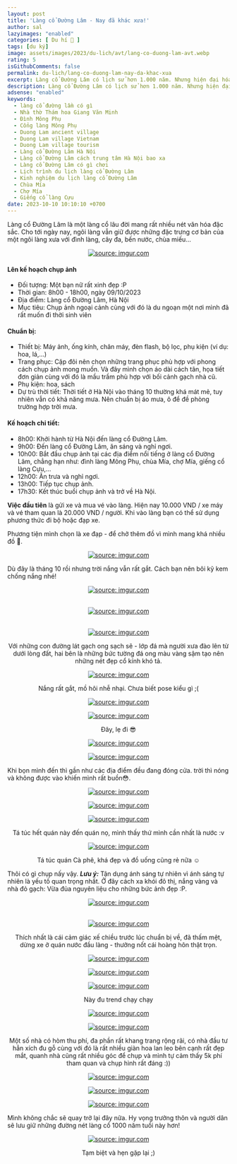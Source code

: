 ```yaml
---
layout: post
title: 'Làng cổ Đường Lâm - Nay đã khác xưa!'
author: sal
lazyimages: "enabled"
categories: [ Du hí 🛫 ]
tags: [du ký]
image: assets/images/2023/du-lich/avt/lang-co-duong-lam-avt.webp
rating: 5
isGithubComments: false
permalink: du-lich/lang-co-duong-lam-nay-da-khac-xua
excerpt: Làng cổ Đường Lâm có lịch sử hơn 1.000 năm. Nhưng hiện đại hóa đã gây ra thách thức và ảnh hưởng tiêu cực đến làng. Một số ngôi nhà cổ đã bị phá bỏ để xây dựng nhà cao tầng và nét văn hóa truyền thống đang dần biến mất.
description: Làng cổ Đường Lâm có lịch sử hơn 1.000 năm. Nhưng hiện đại hóa đã gây ra thách thức và ảnh hưởng tiêu cực đến làng. Một số ngôi nhà cổ đã bị phá bỏ để xây dựng nhà cao tầng và nét văn hóa truyền thống đang dần biến mất.
adsense: "enabled"
keywords:
  - làng cổ đường lầm có gì
  - Nhà thờ Thám hoa Giang Văn Minh
  - Đình Mông Phụ
  - Cổng làng Mông Phụ
  - Duong Lam ancient village
  - Duong Lam village Vietnam
  - Duong Lam village tourism
  - Làng cổ Đường Lâm Hà Nội
  - Làng cổ Đường Lâm cách trung tâm Hà Nội bao xa
  - Làng cổ Đường Lâm có gì chơi
  - Lịch trình du lịch làng cổ Đường Lâm
  - Kinh nghiệm du lịch làng cổ Đường Lâm
  - Chùa Mía
  - Chợ Mía
  - Giếng cổ làng Cựu
date: 2023-10-10 10:10:10 +0700
---
```


Làng cổ Đường Lâm là một làng cổ lâu đời mang rất nhiều nét văn hóa đặc sắc. Cho tới ngày nay, ngôi làng vẫn giữ được những đặc trưng cơ bản của một ngôi làng xưa với đình làng, cây đa, bến nước, chùa miếu...

<div class="content" style="text-align:center; ">
<a href="https://imgur.com/dpuP5FM"><img src="https://i.imgur.com/dpuP5FM.jpg" title="source: imgur.com" /></a><br><p></p>
</div>

#### Lên kế hoạch chụp ảnh

* Đối tượng: Một bạn nữ rất xinh đẹp :P
* Thời gian: 8h00 - 18h00, ngày 09/10/2023
* Địa điểm: Làng cổ Đường Lâm, Hà Nội
* Mục tiêu: Chụp ảnh ngoại cảnh cùng với đó là du ngoạn một nơi mình đã rất muốn đi thời sinh viên

#### Chuẩn bị:

* Thiết bị: Máy ảnh, ống kính, chân máy, đèn flash, bộ lọc, phụ kiện (ví dụ: hoa, lá,...)
* Trang phục: Cặp đôi nên chọn những trang phục phù hợp với phong cách chụp ảnh mong muốn. Và đây mình chọn áo dài cách tân, họa tiết đơn giản cùng với đó là mầu trầm phù hợp với bối cảnh gạch nhà cũ.
* Phụ kiện: hoa, sách
* Dự trù thời tiết: Thời tiết ở Hà Nội vào tháng 10 thường khá mát mẻ, tuy nhiên vẫn có khả năng mưa. Nên chuẩn bị áo mưa, ô để đề phòng trường hợp trời mưa.

#### Kế hoạch chi tiết:

* 8h00: Khởi hành từ Hà Nội đến làng cổ Đường Lâm.
* 9h00: Đến làng cổ Đường Lâm, ăn sáng và nghỉ ngơi.
* 10h00: Bắt đầu chụp ảnh tại các địa điểm nổi tiếng ở làng cổ Đường Lâm, chẳng hạn như: đình làng Mông Phụ, chùa Mía, chợ Mía, giếng cổ làng Cựu,...
* 12h00: Ăn trưa và nghỉ ngơi.
* 13h00: Tiếp tục chụp ảnh.
* 17h30: Kết thúc buổi chụp ảnh và trở về Hà Nội.

**Việc đầu tiên** là gửi xe và mua vé vào làng. Hiện nay 10.000 VND / xe máy và vé tham quan là 20.000 VND / người. Khi vào làng bạn có thể sử dụng phương thức đi bộ hoặc đạp xe.

Phương tiện mình chọn là xe đạp - để chở thêm đồ vì mình mang khá nhiều đồ 💼.

<div class="content" style="text-align:center; ">
<a href="https://imgur.com/AM5luCO"><img src="https://i.imgur.com/AM5luCO.jpg" title="source: imgur.com" /></a>
</div>

Dù đây là tháng 10 rồi nhưng trời nắng vẫn rất gắt. Cách bạn nên bôi kỹ kem chống nắng nhé!

<div class="content" style="text-align:center; ">
<a href="https://imgur.com/A0yjhma"><img src="https://i.imgur.com/A0yjhma.jpg" title="source: imgur.com" /></a><br><p></p><br>
<a href="https://imgur.com/A6VRVMm"><img src="https://i.imgur.com/A6VRVMm.jpg" title="source: imgur.com" /></a><br><p></p><br><a href="https://imgur.com/UvMl0eo"><img src="https://i.imgur.com/UvMl0eo.jpg" title="source: imgur.com" /></a><br><p>Với những con đường lát gạch ong sạch sẽ - lớp đá mà người xưa đào lên từ dưới lòng đất, hai bên là những bức tường đá ong màu vàng sậm tạo nên những nét đẹp cổ kính khó tả.</p>
<a href="https://imgur.com/AYUL0Db"><img src="https://i.imgur.com/AYUL0Db.jpg" title="source: imgur.com" /></a><br><p>Nắng rất gắt, mồ hôi nhễ nhại. Chưa biết pose kiểu gì ;( </p><a href="https://imgur.com/BWVw46B"><img src="https://i.imgur.com/BWVw46B.jpg" title="source: imgur.com" /></a><br><p></p>
<a href="https://imgur.com/1g0VE4C"><img src="https://i.imgur.com/1g0VE4C.jpg" title="source: imgur.com" /></a><br><p>Đây, lẹ đi 😎</p>
<a href="https://imgur.com/c4Ipfaq"><img src="https://i.imgur.com/c4Ipfaq.jpg" title="source: imgur.com" /></a><br><p></p><a href="https://imgur.com/wwsEWCs"><img src="https://i.imgur.com/wwsEWCs.png" title="source: imgur.com" /></a>
</div>

Khi bọn mình đến thì gần như các địa điểm đều đang đóng cửa. trời thì nóng và không được vào khiến mình rất buồn😳.

<div class="content" style="text-align:center; ">
<a href="https://imgur.com/kgK65Is"><img src="https://i.imgur.com/kgK65Is.jpg" title="source: imgur.com" /></a><br><p></p><a href="https://imgur.com/590ZyXQ"><img src="https://i.imgur.com/590ZyXQ.jpg" title="source: imgur.com" /></a><br><p></p><a href="https://imgur.com/Fsh9SUQ"><img src="https://i.imgur.com/Fsh9SUQ.jpg" title="source: imgur.com" /></a><br><p>Tá túc hết quán này đến quán nọ, mình thấy thứ mình cần nhất là nước :v</p><a href="https://imgur.com/rt8YiCa"><img src="https://i.imgur.com/rt8YiCa.jpg" title="source: imgur.com" /></a><br><p>Tá túc quán Cà phê, khá đẹp và đồ uống cũng rẻ nữa ☺️ </p></div>

Thôi có gì chụp nấy vậy. ***Lưu ý:*** Tận dụng ánh sáng tự nhiên vì ánh sáng tự nhiên là yếu tố quan trọng nhất. Ở đây cách xa khói đô thị, nắng vàng và nhà đỏ gạch: Vừa đủa nguyên liệu cho những bức ảnh đẹp :P.

<div class="content" style="text-align:center; ">
<a href="https://imgur.com/KHFOn8b"><img src="https://i.imgur.com/KHFOn8b.jpg" title="source: imgur.com" /></a><br><p></p><br>
<a href="https://imgur.com/glrfhiO"><img src="https://i.imgur.com/glrfhiO.jpg" title="source: imgur.com" /></a><br><p>Thích nhất là cái cảm giác xế chiều trước lúc chuẩn bị về, đã thấm mệt, dừng xe ở quán nước đầu làng - thưởng nốt cái hoàng hôn thật trọn.</p><a href="https://imgur.com/eTuYk81"><img src="https://i.imgur.com/eTuYk81.jpg" title="source: imgur.com" /></a><br><p></p>
<a href="https://imgur.com/GRkGfb5"><img src="https://i.imgur.com/GRkGfb5.jpg" title="source: imgur.com" /></a><br><p></p><a href="https://imgur.com/G20xjgK"><img src="https://i.imgur.com/G20xjgK.png" title="source: imgur.com" /></a><br><p>Này đu trend chạy chạy</p>
<a href="https://imgur.com/V0TTiYT"><img src="https://i.imgur.com/V0TTiYT.jpg" title="source: imgur.com" /></a><br><p></p><a href="https://imgur.com/eH17hQ5"><img src="https://i.imgur.com/eH17hQ5.jpg" title="source: imgur.com" /></a><br><p>Một số nhà có hòm thu phí, đa phần rất khang trang rộng rãi, có nhà đầu tư hẳn xích đu gỗ cùng với đó là  rất nhiều giàn hoa lan leo bên cạnh rất đẹp mắt, quanh nhà cũng rất nhiều góc để chụp và mình tự cảm thấy 5k phí tham quan và chụp hình rất đáng :))</p>
<a href="https://imgur.com/M6Eroln"><img src="https://i.imgur.com/M6Eroln.jpg" title="source: imgur.com" /></a><br><p></p><a href="https://imgur.com/hrgKdla"><img src="https://i.imgur.com/hrgKdla.jpg" title="source: imgur.com" /></a><br><p></p><a href="https://imgur.com/HTcHGkn"><img src="https://i.imgur.com/HTcHGkn.jpg" title="source: imgur.com" /></a>
</div>

Mình không chắc sẽ quay trở lại đây nữa. Hy vọng trưởng thôn và người dân sẽ lưu giữ những đường nét làng cổ 1000 năm tuổi này hơn!

<div class="content" style="text-align:center; ">
<a href="https://imgur.com/Z1nm0Gj"><img src="https://i.imgur.com/Z1nm0Gj.jpg" title="source: imgur.com" /></a><br><p>Tạm biệt và hẹn gặp lại ;)</p><br></div>

<style>
.box{display:flex;align-items:center;justify-content:center;background:#aaa;margin:20px 0;width:100%;min-height:200px;border:2px #ccc solid;color:#fff}.row{display:flex;flex-wrap:wrap;padding:0 4px}.column{flex:25%;max-width:25%;padding:0 4px}.column img{margin-top:8px;vertical-align:middle;width:100%}@media screen and (max-width: 800px){.column{flex:50%;max-width:50%}}@media screen and (max-width: 600px){.column{flex:100%;max-width:100%}}video{max-width:100%;height:auto}
</style>

